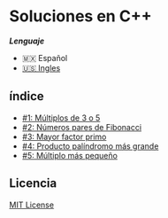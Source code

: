 # Soluciones en C++

***Lenguaje***
- 🇲🇽 Español
- [🇺🇸 Ingles](./README.md)

## índice

- [#1: Múltiplos de 3 o 5 ](./p001.cpp)
- [#2: Números pares de Fibonacci ](./p002.cpp)
- [#3: Mayor factor primo](./p003.cpp)
- [#4: Producto palíndromo más grande ](./p004.cpp)
- [#5: Múltiplo más pequeño](./p005.cpp)

## Licencia
[MIT License](https://opensource.org/licenses/MIT)